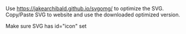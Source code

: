 Use https://jakearchibald.github.io/svgomg/ to optimize the SVG.
Copy/Paste SVG to website and use the downloaded optimized version.

Make sure SVG has id="icon" set
